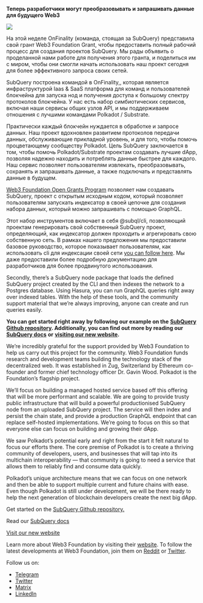 
**Теперь разработчики могут преобразовывать и запрашивать данные для будущего Web3**

![](https://miro.medium.com/max/1400/1*f9Jw37LjUGu8P8W39cjDYw.png)

На этой неделе OnFinality (команда, стоящая за SubQuery) представила свой грант Web3 Foundation Grant, чтобы предоставить полный рабочий процесс для создания проектов SubQuery. Мы рады объявить о проделанной нами работе для получения этого гранта, и поделиться им с миром, чтобы они смогли начать использовать наш проект сегодня для более эффективного запроса своих сетей.

SubQuery построена командой в OnFinality,, которая является инфраструктурой Iaas & SaaS платформа для команд и пользователей блокчейна для запуска нод и получения доступа к большому спектру протоколов блокчейна. У нас есть набор симбиотических сервисов, включая наши сервисы общих узлов API, и мы поддерживаем отношения с лучшими командами Polkadot / Substrate.

Практически каждый блокчейн нуждается в обработке и запросе данных. Наш проект вдохновлен развитием протоколов передачи данных, обслуживающие прикладной уровень, и для того, чтобы помочь процветающему сообществу Polkadot. Цель SubQuery заключается в том, чтобы помочь Polkadot/Substrate проектам создавать лучшие dApp, позволяя надежно находить и потреблять данные быстрее для каждого. Наш сервис позволяет пользователям извлекать, преобразовывать, сохранять и запрашивать данные, а также подключать и представлять данные в будущем.

[Web3 Foundation Open Grants Program](https://github.com/w3f/Open-Grants-Program/pull/136) позволяет нам создавать SubQuery, проект с открытым исходным кодом, который позволяет пользователям запускать индексатор в своей цепочке для создания набора данных, который можно запрашивать с помощью GraphQL.

Этот набор инструментов включает в себя @subql/cli, позволяющий проектам генерировать свой собственный SubQuery проект, определяющий, как индексатор должен проходить и агрегировать свою собственную сеть. В рамках нашего предложения мы предоставили базовое руководство, которое показывает пользователям, как использовать cli для индексации своей сети [you can follow here](https://doc.subquery.network/quickstart.html). Мы даже предоставили более подробную документацию для разработчиков для более продвинутого использования.

Secondly, there’s a SubQuery node package that loads the defined SubQuery project created by the CLI and then indexes the network to a Postgres database. Using Hasura, you can run GraphQL queries right away over indexed tables. With the help of these tools, and the community support material that we’re always improving, anyone can create and run queries easily.

**You can get started right away by following our example on the** [**SubQuery Github repository**](https://github.com/OnFinality-io/subql)**. Additionally, you can find out more by reading our** [**SubQuery docs**](https://doc.subquery.network/) **or** [**visiting our new website**](https://subquery.network/)**.**

We’re incredibly grateful for the support provided by Web3 Foundation to help us carry out this project for the community. Web3 Foundation funds research and development teams building the technology stack of the decentralized web. It was established in Zug, Switzerland by Ethereum co-founder and former chief technology officer Dr. Gavin Wood. Polkadot is the Foundation’s flagship project.

We’ll focus on building a managed hosted service based off this offering that will be more performant and scalable. We are going to provide trusty public infrastructure that will build a powerful productionised SubQuery node from an uploaded SubQuery project. The service will then index and persist the chain state, and provide a production GraphQL endpoint that can replace self-hosted implementations. We’re going to focus on this so that everyone else can focus on building and growing their dApp.

We saw Polkadot’s potential early and right from the start it felt natural to focus our efforts there. The core premise of Polkadot is to create a thriving community of developers, users, and businesses that will tap into its multichain interoperability — that community is going to need a service that allows them to reliably find and consume data quickly.

Polkadot’s unique architecture means that we can focus on one network and then be able to support multiple current and future chains with ease. Even though Polkadot is still under development, we will be there ready to help the next generation of blockchain developers create the next big dApp.

Get started on the [SubQuery Github repository.](https://github.com/OnFinality-io/subql)

Read our [SubQuery docs](https://doc.subquery.network/)

[Visit our new website](https://subquery.network/)

Learn more about Web3 Foundation by visiting their [website](https://web3.foundation/). To follow the latest developments at Web3 Foundation, join them on [Reddit](https://www.reddit.com/r/dot/) or [Twitter](https://twitter.com/web3foundation).

Follow us on:

-   [Telegram](https://t.me/subquerynetwork)
-   [Twitter](https://twitter.com/subquerynetwork)
-   [Matrix](https://matrix.to/#/%23subquery:matrix.org)
-   [LinkedIn](https://www.linkedin.com/company/subquery)